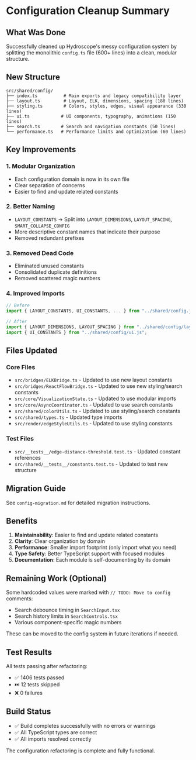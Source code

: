 # Configuration Cleanup Summary

## What Was Done

Successfully cleaned up Hydroscope's messy configuration system by splitting the monolithic `config.ts` file (600+ lines) into a clean, modular structure.

## New Structure

```
src/shared/config/
├── index.ts          # Main exports and legacy compatibility layer
├── layout.ts         # Layout, ELK, dimensions, spacing (180 lines)
├── styling.ts        # Colors, styles, edges, visual appearance (330 lines)
├── ui.ts            # UI components, typography, animations (150 lines)
├── search.ts        # Search and navigation constants (50 lines)
└── performance.ts   # Performance limits and optimization (60 lines)
```

## Key Improvements

### 1. **Modular Organization**

- Each configuration domain is now in its own file
- Clear separation of concerns
- Easier to find and update related constants

### 2. **Better Naming**

- `LAYOUT_CONSTANTS` → Split into `LAYOUT_DIMENSIONS`, `LAYOUT_SPACING`, `SMART_COLLAPSE_CONFIG`
- More descriptive constant names that indicate their purpose
- Removed redundant prefixes

### 3. **Removed Dead Code**

- Eliminated unused constants
- Consolidated duplicate definitions
- Removed scattered magic numbers

### 4. **Improved Imports**

```typescript
// Before
import { LAYOUT_CONSTANTS, UI_CONSTANTS, ... } from "../shared/config.js";

// After
import { LAYOUT_DIMENSIONS, LAYOUT_SPACING } from "../shared/config/layout.js";
import { UI_CONSTANTS } from "../shared/config/ui.js";
```

## Files Updated

### Core Files

- `src/bridges/ELKBridge.ts` - Updated to use new layout constants
- `src/bridges/ReactFlowBridge.ts` - Updated to use new styling/search constants
- `src/core/VisualizationState.ts` - Updated to use modular imports
- `src/core/AsyncCoordinator.ts` - Updated to use search constants
- `src/shared/colorUtils.ts` - Updated to use styling/search constants
- `src/shared/types.ts` - Updated type imports
- `src/render/edgeStyleUtils.ts` - Updated to use styling constants

### Test Files

- `src/__tests__/edge-distance-threshold.test.ts` - Updated constant references
- `src/shared/__tests__/constants.test.ts` - Updated to test new structure

## Migration Guide

See `config-migration.md` for detailed migration instructions.

## Benefits

1. **Maintainability**: Easier to find and update related constants
2. **Clarity**: Clear organization by domain
3. **Performance**: Smaller import footprint (only import what you need)
4. **Type Safety**: Better TypeScript support with focused modules
5. **Documentation**: Each module is self-documenting by its domain

## Remaining Work (Optional)

Some hardcoded values were marked with `// TODO: Move to config` comments:

- Search debounce timing in `SearchInput.tsx`
- Search history limits in `SearchControls.tsx`
- Various component-specific magic numbers

These can be moved to the config system in future iterations if needed.

## Test Results

All tests passing after refactoring:

- ✅ 1406 tests passed
- ⏭️ 12 tests skipped
- ❌ 0 failures

## Build Status

- ✅ Build completes successfully with no errors or warnings
- ✅ All TypeScript types are correct
- ✅ All imports resolved correctly

The configuration refactoring is complete and fully functional.
